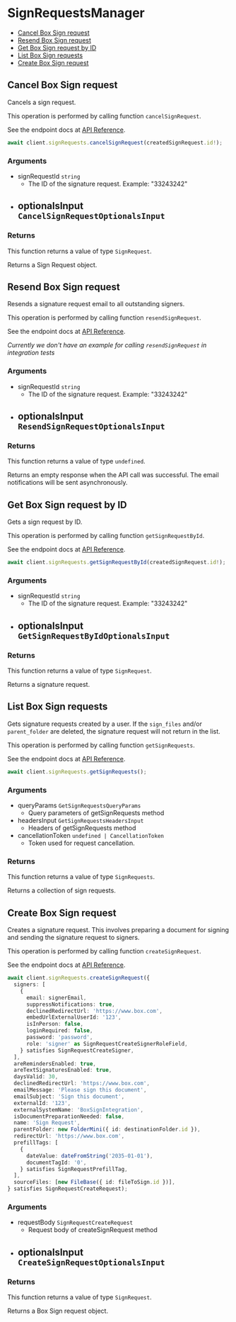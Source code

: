 # SignRequestsManager

- [Cancel Box Sign request](#cancel-box-sign-request)
- [Resend Box Sign request](#resend-box-sign-request)
- [Get Box Sign request by ID](#get-box-sign-request-by-id)
- [List Box Sign requests](#list-box-sign-requests)
- [Create Box Sign request](#create-box-sign-request)

## Cancel Box Sign request

Cancels a sign request.

This operation is performed by calling function `cancelSignRequest`.

See the endpoint docs at
[API Reference](https://developer.box.com/reference/post-sign-requests-id-cancel/).

<!-- sample post_sign_requests_id_cancel -->

```ts
await client.signRequests.cancelSignRequest(createdSignRequest.id!);
```

### Arguments

- signRequestId `string`
  - The ID of the signature request. Example: "33243242"
- optionalsInput `CancelSignRequestOptionalsInput`
  -

### Returns

This function returns a value of type `SignRequest`.

Returns a Sign Request object.

## Resend Box Sign request

Resends a signature request email to all outstanding signers.

This operation is performed by calling function `resendSignRequest`.

See the endpoint docs at
[API Reference](https://developer.box.com/reference/post-sign-requests-id-resend/).

_Currently we don't have an example for calling `resendSignRequest` in integration tests_

### Arguments

- signRequestId `string`
  - The ID of the signature request. Example: "33243242"
- optionalsInput `ResendSignRequestOptionalsInput`
  -

### Returns

This function returns a value of type `undefined`.

Returns an empty response when the API call was successful.
The email notifications will be sent asynchronously.

## Get Box Sign request by ID

Gets a sign request by ID.

This operation is performed by calling function `getSignRequestById`.

See the endpoint docs at
[API Reference](https://developer.box.com/reference/get-sign-requests-id/).

<!-- sample get_sign_requests_id -->

```ts
await client.signRequests.getSignRequestById(createdSignRequest.id!);
```

### Arguments

- signRequestId `string`
  - The ID of the signature request. Example: "33243242"
- optionalsInput `GetSignRequestByIdOptionalsInput`
  -

### Returns

This function returns a value of type `SignRequest`.

Returns a signature request.

## List Box Sign requests

Gets signature requests created by a user. If the `sign_files` and/or
`parent_folder` are deleted, the signature request will not return in the list.

This operation is performed by calling function `getSignRequests`.

See the endpoint docs at
[API Reference](https://developer.box.com/reference/get-sign-requests/).

<!-- sample get_sign_requests -->

```ts
await client.signRequests.getSignRequests();
```

### Arguments

- queryParams `GetSignRequestsQueryParams`
  - Query parameters of getSignRequests method
- headersInput `GetSignRequestsHeadersInput`
  - Headers of getSignRequests method
- cancellationToken `undefined | CancellationToken`
  - Token used for request cancellation.

### Returns

This function returns a value of type `SignRequests`.

Returns a collection of sign requests.

## Create Box Sign request

Creates a signature request. This involves preparing a document for signing and
sending the signature request to signers.

This operation is performed by calling function `createSignRequest`.

See the endpoint docs at
[API Reference](https://developer.box.com/reference/post-sign-requests/).

<!-- sample post_sign_requests -->

```ts
await client.signRequests.createSignRequest({
  signers: [
    {
      email: signerEmail,
      suppressNotifications: true,
      declinedRedirectUrl: 'https://www.box.com',
      embedUrlExternalUserId: '123',
      isInPerson: false,
      loginRequired: false,
      password: 'password',
      role: 'signer' as SignRequestCreateSignerRoleField,
    } satisfies SignRequestCreateSigner,
  ],
  areRemindersEnabled: true,
  areTextSignaturesEnabled: true,
  daysValid: 30,
  declinedRedirectUrl: 'https://www.box.com',
  emailMessage: 'Please sign this document',
  emailSubject: 'Sign this document',
  externalId: '123',
  externalSystemName: 'BoxSignIntegration',
  isDocumentPreparationNeeded: false,
  name: 'Sign Request',
  parentFolder: new FolderMini({ id: destinationFolder.id }),
  redirectUrl: 'https://www.box.com',
  prefillTags: [
    {
      dateValue: dateFromString('2035-01-01'),
      documentTagId: '0',
    } satisfies SignRequestPrefillTag,
  ],
  sourceFiles: [new FileBase({ id: fileToSign.id })],
} satisfies SignRequestCreateRequest);
```

### Arguments

- requestBody `SignRequestCreateRequest`
  - Request body of createSignRequest method
- optionalsInput `CreateSignRequestOptionalsInput`
  -

### Returns

This function returns a value of type `SignRequest`.

Returns a Box Sign request object.
